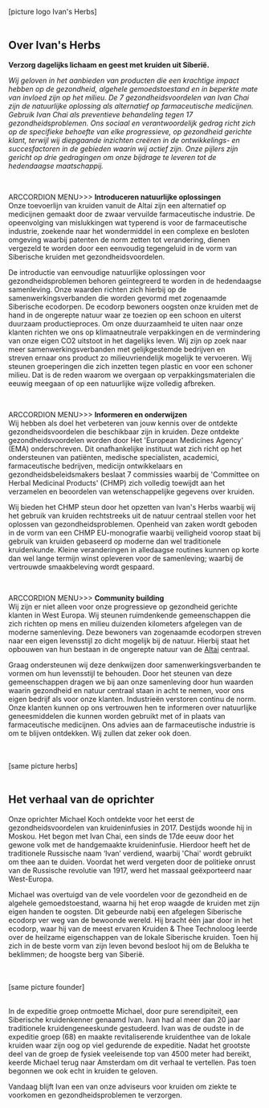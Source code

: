 [picture logo Ivan's Herbs] <br><br>

## Over Ivan's Herbs 

**Verzorg dagelijks lichaam en geest met kruiden uit Siberië.**

_Wij geloven in het aanbieden van producten die een krachtige impact hebben op de gezondheid, algehele gemoedstoestand en in beperkte mate van invloed zijn op het milieu. De 7 gezondheidsvoordelen van Ivan Chai zijn de natuurlijke oplossing als alternatief op farmaceutische medicijnen. Gebruik Ivan Chai als preventieve behandeling tegen 17 gezondheidsproblemen. Ons sociaal en verantwoordelijk gedrag richt zich op de specifieke behoefte van elke progressieve, op gezondheid gerichte klant, terwijl wij diepgaande inzichten creëren in de ontwikkelings- en succesfactoren in de gebieden waarin wij actief zijn. Onze pijlers zijn gericht op drie gedragingen om onze bijdrage te leveren tot de hedendaagse maatschappij._

<br>

ARCCORDION MENU>>> **Introduceren natuurlijke oplossingen** <br>
Onze toevoerlijn van kruiden vanuit de Altai zijn een alternatief op medicijnen gemaakt door de zwaar vervuilde farmaceutische industrie. De opeenvolging van mislukkingen wat typerend is voor de farmaceutische industrie, zoekende naar het wondermiddel in een complexe en besloten omgeving waarbij patenten de norm zetten tot verandering, dienen vergezeld te worden door een eenvoudig tegengeluid in de vorm van Siberische kruiden met gezondheidsvoordelen. 

De introductie van eenvoudige natuurlijke oplossingen voor gezondheidsproblemen behoren geïntegreerd te worden in de hedendaagse samenleving. Onze waarden richten zich hierbij op de samenwerkingsverbanden die worden gevormd met zogenaamde Siberische ecodorpen. De ecodorp bewoners oogsten onze kruiden met de hand in de ongerepte natuur waar ze toezien op een schoon en uiterst duurzaam productieproces. Om onze duurzaamheid te uiten naar onze klanten richten we ons op klimaatneutrale verpakkingen en de vermindering van onze eigen CO2 uitstoot in het dagelijks leven. Wij zijn op zoek naar meer samenwerkingsverbanden met gelijkgestemde bedrijven en streven ernaar ons product zo milieuvriendelijk mogelijk te vervoeren. Wij steunen groeperingen die zich inzetten tegen plastic en voor een schoner milieu. Dat is de reden waarom we overgaan op verpakkingsmaterialen die eeuwig meegaan of op een natuurlijke wijze volledig afbreken.

<br>

ARCCORDION MENU>>> **Informeren en onderwijzen** <br>
Wij hebben als doel het verbeteren van jouw kennis over de ontdekte gezondheidsvoordelen die beschikbaar zijn in kruiden. Deze ontdekte gezondheidsvoordelen worden door Het 'European Medicines Agency' (EMA) onderschreven. Dit onafhankelijke instituut wat zich richt op het ondersteunen van patiënten, medische specialisten, academici, farmaceutische bedrijven, medicijn ontwikkelaars en gezondheidsbeleidsmakers beslaat 7 commissies waarbij de 'Committee on Herbal Medicinal Products' (CHMP) zich volledig toewijdt aan het verzamelen en beoordelen van wetenschappelijke gegevens over kruiden. 

Wij bieden het CHMP steun door het opzetten van Ivan's Herbs waarbij wij het gebruik van kruiden rechtstreeks uit de natuur centraal stellen voor het oplossen van gezondheidsproblemen. Openheid van zaken wordt geboden in de vorm van een CHMP EU-monografie waarbij veiligheid voorop staat bij gebruik van kruiden gebaseerd op moderne dan wel traditionele kruidenkunde. Kleine veranderingen in alledaagse routines kunnen op korte dan wel lange termijn winst opleveren voor de samenleving; waarbij de vertrouwde smaakbeleving wordt gespaard. 

<br>

ARCCORDION MENU>>> **Community building** <br>
Wij zijn er niet alleen voor onze progressieve op gezondheid gerichte klanten in West Europa. Wij steunen ruimdenkende gemeenschappen die zich richten op mens en milieu duizenden kilometers afgelegen van de moderne samenleving. Deze bewoners van zogenaamde ecodorpen streven naar een eigen levensstijl zo dicht mogelijk bij de natuur. Hierbij staat het opbouwen van hun bestaan in de ongerepte natuur van de [Altai](https://www.google.com/search?q=Altai&source=lnms&tbm=isch&sa=X&ved=0ahUKEwjPo6uBtsblAhUGKlAKHXGYDW0Q_AUIEigB&biw=1366&bih=657) centraal. 

Graag ondersteunen wij deze denkwijzen door samenwerkingsverbanden te vormen om hun levensstijl te behouden. Door het steunen van deze gemeenschappen dragen we bij aan onze samenleving door hun waarden waarin gezondheid en natuur centraal staan in acht te nemen, voor ons eigen bedrijf als voor onze klanten. Industrieën verstoren continu de norm. Onze klanten kunnen op ons vertrouwen hen te informeren over natuurlijke geneesmiddelen die kunnen worden gebruikt met of in plaats van farmaceutische medicijnen. Ons advies aan de farmaceutische industrie is om te blijven ontdekken. Wij zullen dat zeker ook doen.


<br><br>
[same picture herbs]
<br><br>

## Het verhaal van de oprichter
Onze oprichter Michael Koch ontdekte voor het eerst de gezondheidsvoordelen van kruideninfusies in 2017. Destijds woonde hij in Moskou. Het begon met Ivan Chai, een sinds de 17de eeuw door het gewone volk met de handgemaakte kruideninfusie. Hierdoor heeft het de traditionele Russische naam ‘Ivan’ verdiend, waarbij 'Chai' wordt gebruikt om thee aan te duiden. Voordat het werd vergeten door de politieke onrust van de Russische revolutie van 1917, werd het massaal geëxporteerd naar West-Europa.

Michael was overtuigd van de vele voordelen voor de gezondheid en de algehele gemoedstoestand, waarna hij het erop waagde de kruiden met zijn eigen handen te oogsten. Dit gebeurde nabij een afgelegen Siberische ecodorp ver weg van de bewoonde wereld. Hij bracht één jaar door in het ecodorp, waar hij van de meest ervaren Kruiden & Thee Technoloog leerde over de heilzame eigenschappen van de lokale Siberische kruiden. Toen hij zich in de beste vorm van zijn leven bevond besloot hij om de Belukha te beklimmen; de hoogste berg van Siberië.

<br><br>
[same picture founder]
<br><br>

In de expeditie groep ontmoette Michael, door pure serendipiteit, een Siberische kruidenkenner genaamd Ivan. Ivan had al meer dan 20 jaar traditionele kruidengeneeskunde gestudeerd. Ivan was de oudste in de expeditie groep (68) en maakte revitaliserende kruidenthee van de lokale kruiden waar zijn oog op viel gedurende de expeditie. Nadat het grootste deel van de groep de fysiek veeleisende top van 4500 meter had bereikt, keerde Michael terug naar Amsterdam om dit verhaal te vertellen. Pas toen begonnen we ook echt in kruiden te geloven.

Vandaag blijft Ivan een van onze adviseurs voor kruiden om ziekte te voorkomen en gezondheidsproblemen te verzorgen.

<br><br>

